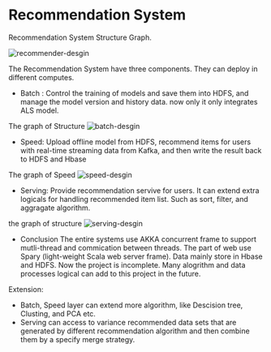 # Recommendation System

Recommendation System Structure Graph.

![recommender-desgin](http://7xl71l.com1.z0.glb.clouddn.com/recommend_design_recommend.jpg)

The Recommendation System have three components. They can deploy in different computes.
- Batch : Control the training of models and save them into HDFS, and manage the model version and history data. now only it only integrates ALS model. 

The graph of Structure
![batch-desgin](http://7xl71l.com1.z0.glb.clouddn.com/recommend_design_batch.jpg)

- Speed: Upload offline model from HDFS, recommend items for users with real-time streaming data from Kafka, and then write the result back to HDFS and Hbase

The graph of Speed
![speed-desgin](http://7xl71l.com1.z0.glb.clouddn.com/recommend_design_speed.jpg)

- Serving: Provide recommendation servive for users. It can extend extra logicals for handling recommended item list. Such as sort, filter, and aggragate algorithm. 

the graph of structure
![serving-desgin](http://7xl71l.com1.z0.glb.clouddn.com/recommend_design_serving.jpg)

- Conclusion
The entire systems use AKKA concurrent frame to support mutli-thread and commication between threads. The part of web use Spary (light-weight Scala web server frame). Data mainly store in Hbase and HDFS.
Now the project is incomplete. Many alogrithm and data processes logical can add to this project in the future. 

Extension:
  - Batch, Speed layer can extend more algorithm, like Descision tree, Clusting, and PCA etc.
  - Serving can access to variance recommended data sets that are generated by different recommendation algorithm and then combine them by a specify merge strategy.    


